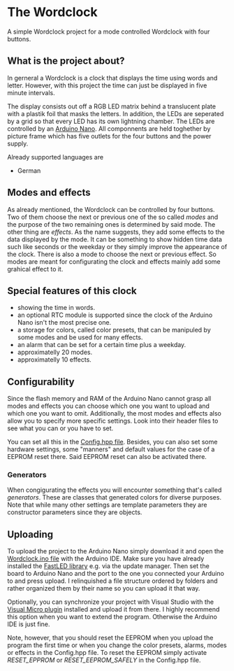 # The Wordclock
A simple Wordclock project for a mode controlled Wordclock with four buttons.

## What is the project about?
In gerneral a Wordclock is a clock that displays the time using words and letter.
However, with this project the time can just be displayed in five minute intervals.

The display consists out off a RGB LED matrix behind a translucent plate with a plastik foil that masks the letters. In addition, the LEDs are seperated by a grid so that every LED has its own lightning chamber. The LEDs are controlled by an [Arduino Nano](https://store.arduino.cc/arduino-nano). All componnents are held toghether by picture frame which has five outlets for the four buttons and the power supply.

Already supported languages are
- German

## Modes and effects
As already mentioned, the Wordclock can be controlled by four buttons. Two of them choose the next or previous one of the so called _modes_ and the purpose of the two remaining ones is determined by said mode.
The other thing are _effects_. As the name suggests, they add some effects to the data displayed by the mode. It can be something to show hidden time data such like seconds or the weekday or they simply improve the appearance of the clock.
There is also a mode to choose the next or previous effect.
So modes are meant for configurating the clock and effects mainly add some grahical effect to it.

## Special features of this clock
- showing the time in words.
- an optional RTC module is supported since the clock of the Arduino Nano isn't the most precise one.
- a storage for colors, called color presets, that can be manipuled by some modes and be used for many effects.
- an alarm that can be set for a certain time plus a weekday.
- approximatelly 20 modes.
- approximatelly 10 effects.

## Configurability
Since the flash memory and RAM of the Arduino Nano cannot grasp all modes and effects you can choose which one you want to upload and which one you want to omit. Additionally, the most modes and effects also allow you to specify more specific settings. Look into their header files to see what you can or you have to set.

You can set all this in the [Config.hpp file](Firmware/Wordclock/Config.hpp). Besides, you can also set some hardware settings, some \"manners\" and default values for the case of a EEPROM reset there. Said EEPROM reset can also be activated there.

### Generators
When congigurating the effects you will encounter something that's called _generators_. These are classes that generated colors for diverse purposes. Note that while many other settings are template parameters they are constructor parameters since they are objects.

## Uploading
To upload the project to the Arduino Nano simply download it and open the [Wordclock.ino file](Firmware/Wordclock/Wordclock.ino) with the Arduino IDE. Make sure you have already installed the [FastLED library](http://fastled.io/) e.g. via the update manager. Then set the board to Arduino Nano and the port to the one you connected your Arduino to and press upload.
I relinquished a file structure ordered by folders and rather organized them by their name so you can upload it that way.

Optionally, you can synchronize your project with Visual Studio with the [Visual Micro plugin](https://www.visualmicro.com/) installed and upload it from there. I highly recommend this option when you want to extend the program. Otherwise the Arduino IDE is just fine.

Note, however, that you should reset the EEPROM when you upload the program the first time or when you change the color presets, alarms, modes or effects in the Config.hpp file.
To reset the EEPROM simply activate _RESET\_EPPROM_ or _RESET\_EEPROM\_SAFELY_ in the Config.hpp file.
